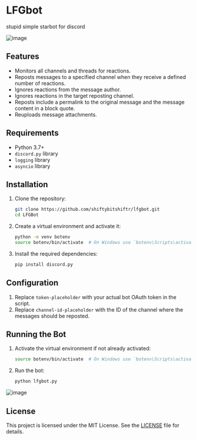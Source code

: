 
# LFGbot

stupid simple starbot for discord

![image](https://github.com/shiftybitshiftr/lfgbot/assets/13820335/cc261d14-43bf-437d-a1e1-1d5b776a6a82)

## Features

- Monitors all channels and threads for reactions.
- Reposts messages to a specified channel when they receive a defined number of reactions.
- Ignores reactions from the message author.
- Ignores reactions in the target reposting channel.
- Reposts include a permalink to the original message and the message content in a block quote.
- Reuploads message attachments.

## Requirements

- Python 3.7+
- `discord.py` library
- `logging` library
- `asyncio` library

## Installation

1. Clone the repository:
   ```sh
   git clone https://github.com/shiftybitshiftr/lfgbot.git
   cd LFGBot
   ```

2. Create a virtual environment and activate it:
   ```sh
   python -m venv botenv
   source botenv/bin/activate  # On Windows use `botenv\Scripts\activate`
   ```

3. Install the required dependencies:
   ```sh
   pip install discord.py
   ```

## Configuration

1. Replace `token-placeholder` with your actual bot OAuth token in the script.
2. Replace `channel-id-placeholder` with the ID of the channel where the messages should be reposted.

## Running the Bot

1. Activate the virtual environment if not already activated:
   ```sh
   source botenv/bin/activate  # On Windows use `botenv\Scripts\activate`
   ```

2. Run the bot:
   ```sh
   python lfgbot.py
   ```

![image](https://github.com/shiftybitshiftr/lfgbot/assets/13820335/d0744b59-a4b4-4b57-b796-98651317b3b0)

## License

This project is licensed under the MIT License. See the [LICENSE](LICENSE) file for details.
